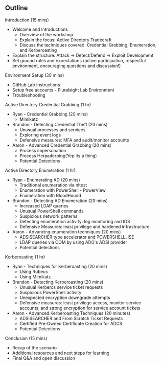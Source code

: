 ## Outline

Introduction (15 mins)
 - Welcome and Introductions
    - Overview of the workshop
    - Explain the focus: Active Directory Tradecraft
    - Discuss the techniques covered: Credential Grabbing, Enumeration, and Kerberoasting
 - Explain the structure: Attack -> Detect/Defend -> Exploit Development
 - Set ground rules and expectations (active participation, respectful environment, encouraging questions and discussion!)
 
Environment Setup (30 mins)
 - GitHub Lab Instructions
 - Setup free accounts - Pluralsight Lab Environment
 - Troubleshooting

Active Directory Credential Grabbing (1 hr)
  - Ryan - Credential Grabbing (20 mins)
    - Mimikatz
  - Brandon - Detecting Credential Theft (20 mins)
    - Unusual processes and services
    - Exploring event logs
    - Defensive measures: MFA and audit/monitor accounts
  - Aaron - Advanced Credential Grabbing (20 mins)
    - Process impersonation
    - Process Herpaderping(Yep its a thing)
    - Potential Detections

Active Directory Enumeration (1 hr)
  - Ryan - Enumerating AD (20 mins)
    - Traditional enumeration via nltest
    - Enumeration with PowerShell - PowerView
    - Enumeration with BloodHound
  - Brandon - Detecting AD Enumeration (20 mins)
    - Increased LDAP queries
    - Unusual PowerShell commands
    - Suspicious network patterns
    - Detecting enumeration activity: log monitoring and IDS
    - Defensive Measures: least privilege and hardened infrastructure
  - Aaron - Advancing enumeration techniques (20 mins)
    - ADSISEARCHER type accelerator and POWERSHELL_ISE
    - LDAP queries via COM by using ADO's ADSI provider
    - Potential detections

Kerberoasting (1 hr)
  - Ryan - Techniques for Kerberoasting (20 mins)
    - Using Rubeus
    - Using Mimikatz
  - Brandon - Detecting Kerberoasting (20 mins)
    - Unusual Kerberos service ticket requests
    - Suspicious PowerShell activity
    - Unexpected encryption downgrade attempts
    - Defensive measures: least privilege access, monitor service accounts, and strong encryption for service account tickets
  - Aaron - Advanced Kerberoasting Techniques (20 minutes)
    - ADSISEARCHER and From Scratch Ticket Requests
    - Certified Pre-Owned Certificate Creation for ADCS
    - Potential Detections

Conclusion (15 mins)
  - Recap of the scenario
  - Additional resources and next steps for learning
  - Final Q&A and open discussion
